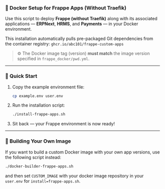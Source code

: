 ### 🐳 Docker Setup for Frappe Apps (Without Traefik)

Use this script to deploy **Frappe (without Traefik)** along with its associated applications — **ERPNext**, **HRMS**, and **Payments** — in your Docker environment.

This installation automatically pulls pre-packaged Git dependencies from the container registry:
`ghcr.io/abc101/frappe-custom-apps`

> ⚙️ The Docker image tag (version) **must match** the image version specified in `frappe_docker/pwd.yml`.

---

### 🚀 Quick Start

1. Copy the example environment file:

   ```bash
   cp example.env user.env
   ```
2. Run the installation script:

   ```bash
   ./install-frappe-apps.sh
   ```
3. Sit back — your Frappe environment is now ready!

---

### 🧱 Building Your Own Image

If you want to build a custom Docker image with your own app versions, use the following script instead:

```bash
./docker-builder-frappe-apps.sh
```

and then set `CUSTOM_IMAGE` with your docker image repository in your `user.env` for `install=frappe-apps.sh`.
